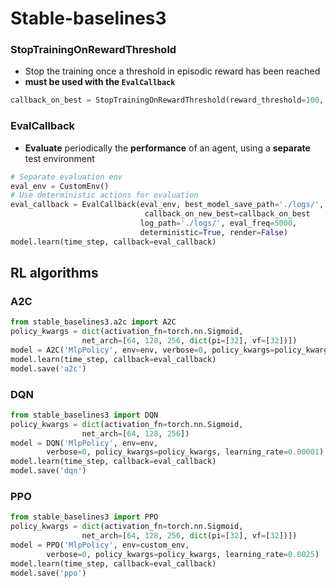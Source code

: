 # Stable-baselines3


### StopTrainingOnRewardThreshold
- Stop the training once a threshold in episodic reward has been reached
- **must be used with the `EvalCallback`**
```Python
callback_on_best = StopTrainingOnRewardThreshold(reward_threshold=100, verbose=1)
```
### EvalCallback
- **Evaluate** periodically the **performance** of an agent, using a **separate** test environment
```Python
# Separate evaluation env
eval_env = CustomEnv()
# Use deterministic actions for evaluation
eval_callback = EvalCallback(eval_env, best_model_save_path='./logs/',
                              callback_on_new_best=callback_on_best
                             log_path='./logs/', eval_freq=5000, 
                             deterministic=True, render=False)
model.learn(time_step, callback=eval_callback)
```
## RL algorithms
### A2C
```Python
from stable_baselines3.a2c import A2C
policy_kwargs = dict(activation_fn=torch.nn.Sigmoid,
                net_arch=[64, 128, 256, dict(pi=[32], vf=[32])])
model = A2C('MlpPolicy', env=env, verbose=0, policy_kwargs=policy_kwargs, learning_rate=0.0001)
model.learn(time_step, callback=eval_callback)
model.save('a2c')                
```

### DQN
```Python
from stable_baselines3 import DQN
policy_kwargs = dict(activation_fn=torch.nn.Sigmoid,
                net_arch=[64, 128, 256])
model = DQN('MlpPolicy', env=env, 
        verbose=0, policy_kwargs=policy_kwargs, learning_rate=0.00001)
model.learn(time_step, callback=eval_callback)
model.save('dqn')            
```

### PPO
```Python
from stable_baselines3 import PPO
policy_kwargs = dict(activation_fn=torch.nn.Sigmoid,
                net_arch=[64, 128, 256, dict(pi=[32], vf=[32])])
model = PPO('MlpPolicy', env=custom_env, 
        verbose=0, policy_kwargs=policy_kwargs, learning_rate=0.0025)
model.learn(time_step, callback=eval_callback)
model.save('ppo')
```
